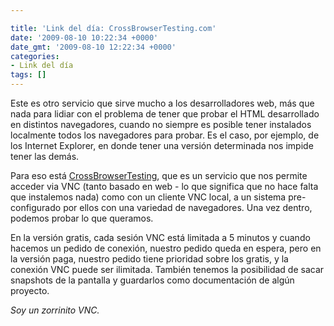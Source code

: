 ```yaml
---

title: 'Link del día: CrossBrowserTesting.com'
date: '2009-08-10 10:22:34 +0000'
date_gmt: '2009-08-10 12:22:34 +0000'
categories:
- Link del día
tags: []
---
```


Este es otro servicio que sirve mucho a los desarrolladores web, más que nada para lidiar con el problema de tener que probar el HTML desarrollado en distintos navegadores, cuando no siempre es posible tener instalados localmente todos los navegadores para probar. Es el caso, por ejemplo, de los Internet Explorer, en donde tener una versión determinada nos impide tener las demás.

Para eso está [CrossBrowserTesting](http://www.crossbrowsertesting.com/), que es un servicio que nos permite acceder via VNC (tanto basado en web - lo que significa que no hace falta que instalemos nada) como con un cliente VNC local, a un sistema pre-configurado por ellos con una variedad de navegadores. Una vez dentro, podemos probar lo que queramos.

En la versión gratis, cada sesión VNC está limitada a 5 minutos y cuando hacemos un pedido de conexión, nuestro pedido queda en espera, pero en la versión paga, nuestro pedido tiene prioridad sobre los gratis, y la conexión VNC puede ser ilimitada. También tenemos la posibilidad de sacar snapshots de la pantalla y guardarlos como documentación de algún proyecto.

_Soy un zorrinito VNC._
